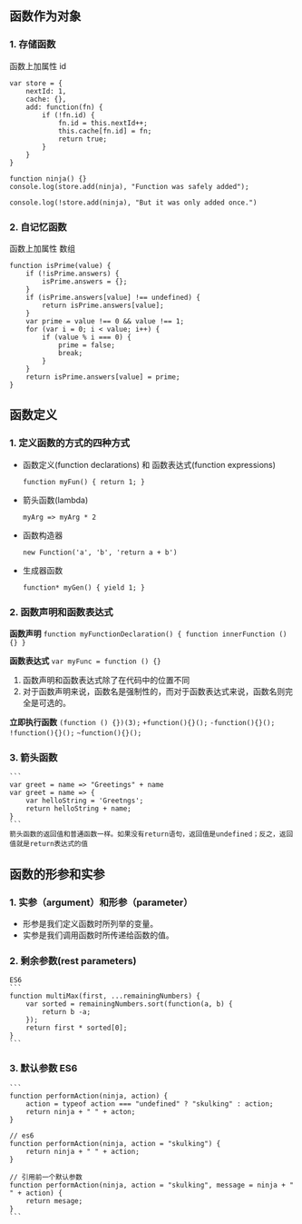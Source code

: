 ## 函数作为对象
### 1. 存储函数
函数上加属性 id
```
var store = {
    nextId: 1,
    cache: {},
    add: function(fn) {
        if (!fn.id) {
            fn.id = this.nextId++;
            this.cache[fn.id] = fn;
            return true;
        }
    }
}

function ninja() {}
console.log(store.add(ninja), "Function was safely added");

console.log(!store.add(ninja), "But it was only added once.")
```

### 2. 自记忆函数
函数上加属性 数组
```
function isPrime(value) {
    if (!isPrime.answers) {
        isPrime.answers = {};
    }
    if (isPrime.answers[value] !== undefined) {
        return isPrime.answers[value];
    }
    var prime = value !== 0 && value !== 1;
    for (var i = 0; i < value; i++) {
        if (value % i === 0) {
            prime = false;
            break;
        }
    }
    return isPrime.answers[value] = prime;
}
```
## 函数定义
### 1. 定义函数的方式的四种方式
* 函数定义(function declarations) 和 函数表达式(function expressions)
    ```
    function myFun() { return 1; }
    ```

* 箭头函数(lambda) 
    ```
    myArg => myArg * 2
    ```

* 函数构造器
    ```
    new Function('a', 'b', 'return a + b')
    ```

* 生成器函数
    ```
    function* myGen() { yield 1; }
    ```

### 2. 函数声明和函数表达式
**函数声明**
    ```
    function myFunctionDeclaration() {
        function innerFunction () {}
    }
    ```

**函数表达式**
    ```
    var myFunc = function () {}
    ```
1. 函数声明和函数表达式除了在代码中的位置不同
2. 对于函数声明来说，函数名是强制性的，而对于函数表达式来说，函数名则完全是可选的。

**立即执行函数**
    `(function () {})(3);`
    `+function(){}();`
    `-function(){}();`
    `!function(){}();`
    `~function(){}();`

### 3. 箭头函数
    ```
    var greet = name => "Greetings" + name
    var greet = name => {
        var helloString = 'Greetngs';
        return helloString + name;
    } 
    ```
    箭头函数的返回值和普通函数一样。如果没有return语句，返回值是undefined；反之，返回值就是return表达式的值

## 函数的形参和实参
### 1. 实参（argument）和形参（parameter）
* 形参是我们定义函数时所列举的变量。
* 实参是我们调用函数时所传递给函数的值。

### 2. 剩余参数(rest parameters)
    ES6
    ```
    function multiMax(first, ...remainingNumbers) {
        var sorted = remainingNumbers.sort(function(a, b) {
            return b -a;
        });
        return first * sorted[0];
    }
    ```
### 3. 默认参数 ES6
    ```
    function performAction(ninja, action) {
        action = typeof action === "undefined" ? "skulking" : action;
        return ninja + " " + acton;
    }

    // es6
    function performAction(ninja, action = "skulking") {
        return ninja + " " + action;
    }

    // 引用前一个默认参数
    function performAction(ninja, action = "skulking", message = ninja + " " + action) {
        return mesage;
    }
    ```